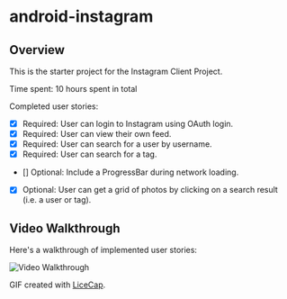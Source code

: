 # android-instagram

## Overview

This is the starter project for the Instagram Client Project. 

Time spent: 10 hours spent in total

Completed user stories:

 * [x] Required: User can login to Instagram using OAuth login.
 * [x] Required: User can view their own feed.
 * [x] Required: User can search for a user by username.
 * [x] Required: User can search for a tag.
 * [] Optional: Include a ProgressBar during network loading.
 * [x] Optional: User can get a grid of photos by clicking on a search result (i.e. a user or tag).

## Video Walkthrough 

Here's a walkthrough of implemented user stories:

<img src='http://i.imgur.com/nLdHrqd.gif' title='Video Walkthrough' width='' alt='Video Walkthrough' />

GIF created with [LiceCap](http://www.cockos.com/licecap/).

